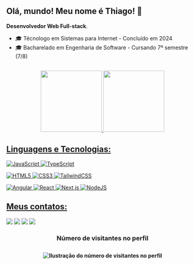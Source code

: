 ## Olá, mundo! Meu nome é <strong>Thiago</strong>! 👋

<p align="left">
<b>Desenvolvedor Web Full-stack</b>.

<ul>
  <li>🎓 Técnologo em Sistemas para Internet - Concluído em 2024</li>
  <li>🎓 Bacharelado em Engenharia de Software - Cursando 7º semestre (7/8)</li>
</ul>

##

<div align="center">
  <a href="https://github.com/tpessoaaraujo">
  <img height="160em" src="https://github-readme-stats.vercel.app/api?username=tpessoaaraujo&show_icons=true&theme=github_dark&include_all_commits=true&count_private=true"/>
  <img height="160em" src="https://github-readme-stats.vercel.app/api/top-langs/?username=tpessoaaraujo&layout=compact&langs_count=7&theme=github_dark"/>
</div>

<h2 align="left">
  Linguagens e Tecnologias:
</h2>

![JavaScript](https://img.shields.io/badge/JavaScript-20232A?style=for-the-badge&logo=javascript)
![TypeScript](https://img.shields.io/badge/TypeScript-20232A?style=for-the-badge&logo=typescript)

![HTML5](https://img.shields.io/badge/HTML5-20232A?style=for-the-badge&logo=html5&logoColor=E34F26)
![CSS3](https://img.shields.io/badge/CSS3-20232A?style=for-the-badge&logo=css3&logoColor=1572B6)
![TailwindCSS](https://img.shields.io/badge/TailwindCSS-20232A?style=for-the-badge&logo=TailwindCSS&logoColor=%2338B2AC)

![Angular](https://img.shields.io/badge/Angular-20232A?style=for-the-badge&logo=angular&logoColor=%23DD0031)
![React](https://img.shields.io/badge/React-20232A?style=for-the-badge&logo=react)
![Next.js](https://img.shields.io/badge/Next.js-20232A?style=for-the-badge&logo=Next.js&logoColor=ffff)
![NodeJS](https://img.shields.io/badge/Node.js-20232A?style=for-the-badge&logo=Node.js&logoColor=6DA55F)

<h2 align="left">
  Meus contatos:
</h2>  
<div>
  <a href="https://wa.me/5514933006963" target="_blank"><img src="https://img.shields.io/badge/WhatsApp-20232A?style=for-the-badge&logo=whatsapp&logoColor=25D366" target="_blank"></a>
  <a href="https://www.linkedin.com/in/thiagopessoaaraujo" target="_blank"><img src="https://img.shields.io/badge/LinkedIn-20232A?style=for-the-badge&logo=linkedin&logoColor=0077B5" target="_blank"></a>
  <a href = "mailto:tp102000@gmail.com"><img src="https://img.shields.io/badge/Gmail-20232A?style=for-the-badge&logo=gmail&logoColor=red"></a>
  <a href="https://instagram.com/tpessoaaraujo" target="_blank"><img src="https://img.shields.io/badge/-Instagram-20232A?style=for-the-badge&logo=instagram&logoColor=%23E4405F" target="_blank"></a>
</div>

<div align="center">
  <h3><b>Número de visitantes no perfil<h3>
</div>

<p align="center">
  <img
    src="https://profile-counter.glitch.me/tpessoaaraujo/count.svg"
    alt="Ilustração do número de visitantes no perfil"
  />
</p>
